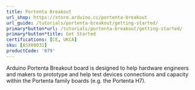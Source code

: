 ```yaml
---
title: Portenta Breakout
url_shop: https://store.arduino.cc/portenta-breakout
url_guide: /tutorials/portenta-breakout/getting-started/
primary*button*url: /tutorials/portenta-breakout/getting-started/
primary*button*title: Get Started
certifications: [CE, UKCA]
sku: [ASX00031]
productCode: '079'
---
```


Arduino Portenta Breakout board is designed to help hardware engineers and makers to prototype and help test devices connections and capacity within the Portenta family boards (e.g. the Portenta H7).
